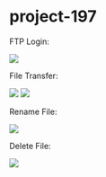# project-197

FTP Login:

![](https://i.imgur.com/cGvmZ7h.png)

File Transfer:

![](https://i.imgur.com/HWsQ1p7.png)
![](https://i.imgur.com/zRradPw.png)

Rename File:

![](https://i.imgur.com/UOaoj3x.png)

Delete File:

![](https://i.imgur.com/W3XAHiM.png)
